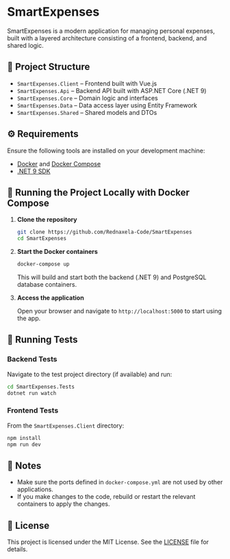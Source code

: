 # SmartExpenses

SmartExpenses is a modern application for managing personal expenses, built with a layered architecture consisting of a frontend, backend, and shared logic.

## 📁 Project Structure

- `SmartExpenses.Client` – Frontend built with Vue.js  
- `SmartExpenses.Api` – Backend API built with ASP.NET Core (.NET 9)  
- `SmartExpenses.Core` – Domain logic and interfaces  
- `SmartExpenses.Data` – Data access layer using Entity Framework  
- `SmartExpenses.Shared` – Shared models and DTOs  

## ⚙️ Requirements

Ensure the following tools are installed on your development machine:

- [Docker](https://www.docker.com/) and [Docker Compose](https://docs.docker.com/compose/)  
- [.NET 9 SDK](https://dotnet.microsoft.com/en-us/download/dotnet/9.0)  

## 🚀 Running the Project Locally with Docker Compose

1. **Clone the repository**

   ```bash
   git clone https://github.com/Rednaxela-Code/SmartExpenses
   cd SmartExpenses
   ```

2. **Start the Docker containers**

   ```bash
   docker-compose up
   ```

   This will build and start both the backend (.NET 9) and PostgreSQL database containers.

3. **Access the application**

   Open your browser and navigate to `http://localhost:5000` to start using the app.

## 🧪 Running Tests

### Backend Tests

Navigate to the test project directory (if available) and run:

```bash
cd SmartExpenses.Tests
dotnet run watch
```

### Frontend Tests

From the `SmartExpenses.Client` directory:

```bash
npm install
npm run dev
```

## 📝 Notes

- Make sure the ports defined in `docker-compose.yml` are not used by other applications.
- If you make changes to the code, rebuild or restart the relevant containers to apply the changes.

## 📄 License

This project is licensed under the MIT License. See the [LICENSE](LICENSE) file for details.
